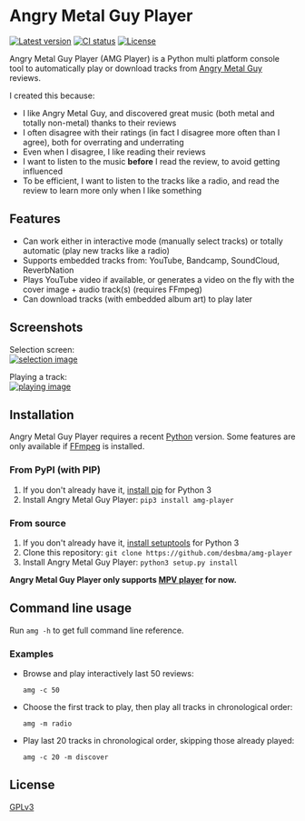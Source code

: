 # Angry Metal Guy Player

[![Latest version](https://img.shields.io/pypi/v/amg-player.svg?style=flat)](https://pypi.python.org/pypi/amg-player/)
[![CI status](https://img.shields.io/github/actions/workflow/status/desbma/amg-player/ci.yml)](https://github.com/desbma/amg-player/actions)
[![License](https://img.shields.io/github/license/desbma/amg-player.svg?style=flat)](https://pypi.python.org/pypi/amg/)

Angry Metal Guy Player (AMG Player) is a Python multi platform console tool to automatically play or download tracks from [Angry Metal Guy](https://www.angrymetalguy.com/) reviews.

I created this because:

- I like Angry Metal Guy, and discovered great music (both metal and totally non-metal) thanks to their reviews
- I often disagree with their ratings (in fact I disagree more often than I agree), both for overrating and underrating
- Even when I disagree, I like reading their reviews
- I want to listen to the music **before** I read the review, to avoid getting influenced
- To be efficient, I want to listen to the tracks like a radio, and read the review to learn more only when I like something

## Features

- Can work either in interactive mode (manually select tracks) or totally automatic (play new tracks like a radio)
- Supports embedded tracks from: YouTube, Bandcamp, SoundCloud, ReverbNation
- Plays YouTube video if available, or generates a video on the fly with the cover image + audio track(s) (requires FFmpeg)
- Can download tracks (with embedded album art) to play later

## Screenshots

Selection screen:  
[![selection image](https://i.imgur.com/Ijrjd0Am.png)](https://i.imgur.com/Ijrjd0A.png)

Playing a track:  
[![playing image](https://i.imgur.com/pXUScj2m.png)](https://i.imgur.com/pXUScj2.png)

## Installation

Angry Metal Guy Player requires a recent [Python](https://www.python.org/downloads/) version.
Some features are only available if [FFmpeg](https://ffmpeg.org/download.html) is installed.

### From PyPI (with PIP)

1. If you don't already have it, [install pip](https://pip.pypa.io/en/stable/installing/) for Python 3
2. Install Angry Metal Guy Player: `pip3 install amg-player`

### From source

1. If you don't already have it, [install setuptools](https://pypi.python.org/pypi/setuptools#installation-instructions) for Python 3
2. Clone this repository: `git clone https://github.com/desbma/amg-player`
3. Install Angry Metal Guy Player: `python3 setup.py install`

**Angry Metal Guy Player only supports [MPV player](https://mpv.io/) for now.**

## Command line usage

Run `amg -h` to get full command line reference.

### Examples

- Browse and play interactively last 50 reviews:

  `amg -c 50`

- Choose the first track to play, then play all tracks in chronological order:

  `amg -m radio`

- Play last 20 tracks in chronological order, skipping those already played:

  `amg -c 20 -m discover`

## License

[GPLv3](https://www.gnu.org/licenses/gpl-3.0-standalone.html)
